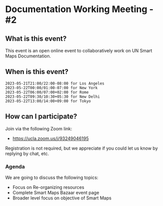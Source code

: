 # Documentation Working Meeting - #2

## What is this event?

This event is an open online event to collaboratively work on UN Smart Maps Documentation.

## When is this event?

    2023-05-21T21:00/22:00-08:00 for Los Angeles
    2023-05-22T00:00/01:00-07:00 for New York
    2023-05-22T06:00/07:00+02:00 for Rome
    2023-05-22T09:30/10:30+05:30 for New Delhi
    2023-05-22T13:00/14:00+09:00 for Tokyo
    
## How can I participate?

Join via the following Zoom link:

- https://ucla.zoom.us/j/93249046195

Registration is not required, but we appreciate if you could let us know by replying by chat, etc.

### Agenda

We are going to discuss the following topics:

- Focus on Re-organizing resources
- Complete Smart Maps Bazaar event page
- Broader level focus on objective of Smart Maps
